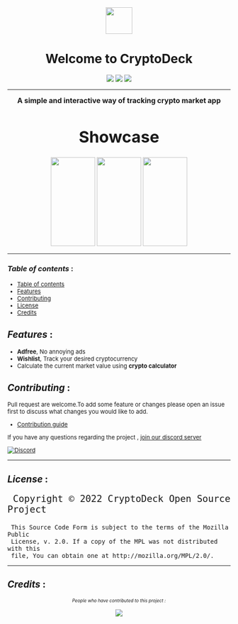 <div align=center>
<img width=60 src="https://user-images.githubusercontent.com/60609786/210036237-35bdd914-c1aa-4961-a9f3-54b8a39a3935.png">
</div>
<h1 align=center>Welcome to CryptoDeck</h1>

<div align=center>
<img  src="https://img.shields.io/badge/PRs-Welcome-006400?logo=GitHub Actions">
<img  src="https://img.shields.io/badge/Platform-Android-006400?logo=Android">
<img  src="https://img.shields.io/badge/Platform-Ios-006400?logo=Apple">

</div>

***

<div align=center>
<font size=3>

**A simple and interactive way of tracking crypto market app**
</font>
</div>

<font size=4>
<h1 align=center>Showcase</h1>
</font>
<div align=center>
<img width=100 height=200 src="https://user-images.githubusercontent.com/60609786/210037093-015a8d28-5fdd-495b-b546-68293870b48e.jpg">
<img width=100 height=200 src="https://user-images.githubusercontent.com/60609786/210037302-e42077c0-d204-494c-93f7-b285c7e7dc46.jpg">
<img width=100 height=200 src="https://user-images.githubusercontent.com/60609786/210037326-634d72e3-12e6-499f-83d6-3c5d489dfd79.jpg">
</div>

***

### *Table of contents* :
<font size=2>

- [Table of contents](#table-of-contents-%3A)
- [Features](#features-%3A)
- [Contributing](#contributing-%3A)
- [License](#license-%3A)
- [Credits](#credits-%3A)
</font>

## *Features* :
<font size=2>

- **Adfree**, No annoying ads
- **Wishlist**, Track your desired cryptocurrency
- Calculate the current market value using **crypto calculator**
</font>

## *Contributing* :

 
  <font  size=2>
Pull request are welcome.To add some feature or changes please open an issue first to discuss what changes you would like to add. 

- [Contribution guide](./ContributionGuide.md)
<div>

If you have any questions regarding the project , [join our discord server](https://discord.gg/gJ4c6suV) 

[![Discord](http://invidget.switchblade.xyz/gJ4c6suV)](https://discord.gg/gJ4c6suV)
</div>
  </font>
  
***

## *License* : 
<font size=5>

     Copyright © 2022 CryptoDeck Open Source Project

<font size=3>

     This Source Code Form is subject to the terms of the Mozilla Public
     License, v. 2.0. If a copy of the MPL was not distributed with this
     file, You can obtain one at http://mozilla.org/MPL/2.0/.
</font>
</font>

***

## *Credits* :

<div align=center>
<font size=1>

*People who have contributed to this project :*
</font>

  <a href="https://github.com/Hishantik/nativeProject/graphs/contributors">
  <img src="https://contrib.rocks/image?repo=Hishantik/nativeProject" />
</a>

</div>








